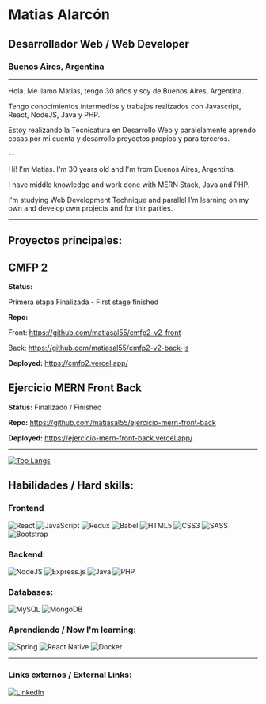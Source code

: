 # Matias Alarcón

## Desarrollador Web / Web Developer

### Buenos Aires, Argentina

<hr>

Hola. Me llamo Matias, tengo 30 años y soy de Buenos Aires, Argentina.

Tengo conocimientos intermedios y trabajos realizados con Javascript, React, NodeJS, Java y PHP.

Estoy realizando la Tecnicatura en Desarrollo Web y paralelamente aprendo cosas por mi cuenta y desarrollo proyectos propios y para terceros.

--

Hi! I'm Matias. I'm 30 years old and I'm from Buenos Aires, Argentina.

I have middle knowledge and work done with MERN Stack, Java and PHP.

I'm studying Web Development Technique and parallel I'm learning on my own and develop own projects and for thir parties.

<hr>

## Proyectos principales:

## CMFP 2

<b>Status:</b>

Primera etapa Finalizada - First stage finished

<b>Repo:</b>

Front: https://github.com/matiasal55/cmfp2-v2-front

Back: https://github.com/matiasal55/cmfp2-v2-back-js

<b>Deployed:</b> https://cmfp2.vercel.app/

## Ejercicio MERN Front Back

<b>Status:</b> Finalizado / Finished

<b>Repo:</b> https://github.com/matiasal55/ejercicio-mern-front-back

<b>Deployed:</b> https://ejercicio-mern-front-back.vercel.app/

<hr>

[![Top Langs](https://github-readme-stats.vercel.app/api/top-langs/?username=matiasal55&layout=compact)](https://github.com/anuraghazra/github-readme-stats)

## Habilidades / Hard skills:

### Frontend

<div>
    <img alt="React" src="https://img.shields.io/badge/react-%2320232a.svg?&style=for-the-badge&logo=react&logoColor=%2361DAFB"/>
    <img alt="JavaScript" src="https://img.shields.io/badge/javascript-%23323330.svg?&style=for-the-badge&logo=javascript&logoColor=%23F7DF1E"/>
    <img alt="Redux" src="https://img.shields.io/badge/redux-%23593d88.svg?&style=for-the-badge&logo=redux&logoColor=white"/>
    <img alt="Babel" src="https://img.shields.io/badge/Babel-F9DC3e?style=for-the-badge&logo=babel&logoColor=black" />
    <img alt="HTML5" src="https://img.shields.io/badge/html5-%23E34F26.svg?&style=for-the-badge&logo=html5&logoColor=white"/>
    <img alt="CSS3" src="https://img.shields.io/badge/css3-%231572B6.svg?&style=for-the-badge&logo=css3&logoColor=white"/>
    <img alt="SASS" src="https://img.shields.io/badge/SASS-hotpink.svg?&style=for-the-badge&logo=SASS&logoColor=white"/>
    <img alt="Bootstrap" src="https://img.shields.io/badge/bootstrap-%23563D7C.svg?&style=for-the-badge&logo=bootstrap&logoColor=white"/>
</div>

### Backend:

  <div>    
        <img alt="NodeJS" src="https://img.shields.io/badge/node.js-%2343853D.svg?&style=for-the-badge&logo=node.js&logoColor=white"/>
        <img alt="Express.js" src="https://img.shields.io/badge/express.js-%23404d59.svg?&style=for-the-badge"/> 
        <img alt="Java" src="https://img.shields.io/badge/java-%23ED8B00.svg?&style=for-the-badge&logo=java&logoColor=white"/>
        <img alt="PHP" src="https://img.shields.io/badge/php-%23777BB4.svg?&style=for-the-badge&logo=php&logoColor=white"/>

  </div>

### Databases:

  <div>
    <img alt="MySQL" src="https://img.shields.io/badge/mysql-%2300f.svg?&style=for-the-badge&logo=mysql&logoColor=white"/>
    <img alt="MongoDB" src ="https://img.shields.io/badge/MongoDB-%234ea94b.svg?&style=for-the-badge&logo=mongodb&logoColor=white"/> 
  </div>
  
  ### Aprendiendo / Now I'm learning:

  <div>
  <img alt="Spring" src="https://img.shields.io/badge/spring-%236DB33F.svg?&style=for-the-badge&logo=spring&logoColor=white"/>
  <img alt="React Native" src="https://img.shields.io/badge/react_native-%2320232a.svg?&style=for-the-badge&logo=react&logoColor=%2361DAFB"/>
  <img alt="Docker" src="https://img.shields.io/badge/docker-%230db7ed.svg?&style=for-the-badge&logo=docker&logoColor=white"/>
  </div>
<hr>

### Links externos / External Links:

<div>
  <a href="https://www.linkedin.com/in/matiasalarcon/">
<img alt="LinkedIn" src="https://img.shields.io/badge/linkedin-%230077B5.svg?&style=for-the-badge&logo=linkedin&logoColor=white"/>
    </a>
</div>
